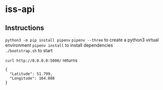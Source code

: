# iss-api

## Instructions
`python3 -m pip install pipenv`
`pipenv --three` to create a python3 virtual environment
`pipenv install` to install dependencies  
`./bootstrap.sh` to start

`curl http://0.0.0.0:5000/` returns
  
```
{
  "Latitude": 51.799, 
  "Longitude": 164.088
}
```
